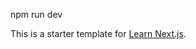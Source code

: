 npm run dev

[](https://github.com/Galactus-Player/frontend/blob/main/Screen%20Shot%202020-10-12%20at%209.26.15%20PM.png)
This is a starter template for [Learn Next.js](https://nextjs.org/learn).
